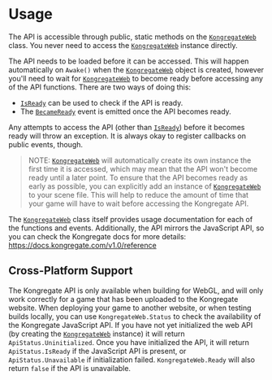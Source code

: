 # Usage

The API is accessible through public, static methods on the [`KongregateWeb`] class. You never need to access the [`KongregateWeb`] instance directly.

The API needs to be loaded before it can be accessed. This will happen automatically on `Awake()` when the [`KongregateWeb`] object is created, however you'll need to wait for [`KongregateWeb`] to become ready before accessing any of the API functions. There are two ways of doing this:

* [`IsReady`] can be used to check if the API is ready.
* The [`BecameReady`] event is emitted once the API becomes ready.

Any attempts to access the API (other than [`IsReady`]) before it becomes ready will throw an exception. It is always okay to register callbacks on public events, though.

> NOTE: [`KongregateWeb`] will automatically create its own instance the first time it is accessed, which may mean that the API won't become ready until a later point. To ensure that the API becomes ready as early as possible, you can explicitly add an instance of [`KongregateWeb`] to your scene file. This will help to reduce the amount of time that your game will have to wait before accessing the Kongregate API.

The [`KongregateWeb`] class itself provides usage documentation for each of the functions and events. Additionally, the API mirrors the JavaScript API, so you can check the Kongregate docs for more details: https://docs.kongregate.com/v1.0/reference

## Cross-Platform Support

The Kongregate API is only available when building for WebGL, and will only work correctly for a game that has been uploaded to the Kongregate website. When deploying your game to another website, or when testing builds locally, you can use `KongregateWeb.Status` to check the availability of the Kongregate JavaScript API. If you have not yet initialized the web API (by creating the [`KongregateWeb`] instance) it will return `ApiStatus.Uninitialized`. Once you have initialized the API, it will return `ApiStatus.IsReady` if the JavaScript API is present, or `ApiStatus.Unavailable` if initialization failed. `KongregateWeb.Ready` will also return `false` if the API is unavailable.

[`KongregateWeb`]: ./Kongregate.Web.KongregateWeb.html
[`IsReady`]: ./Kongregate.Web.KongregateWeb.html#Kongregate_Web_KongregateWeb_IsReady
[`BecameReady`]: ./Kongregate.Web.KongregateWeb.html#Kongregate_Web_KongregateWeb_IsReady
